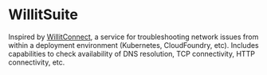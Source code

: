 # WillitSuite
Inspired by [WillitConnect](https://github.com/krujos/willitconnect), a service for troubleshooting network issues from within a deployment environment (Kubernetes, CloudFoundry, etc). Includes capabilities to check availability of DNS resolution, TCP connectivity, HTTP connectivity, etc.
